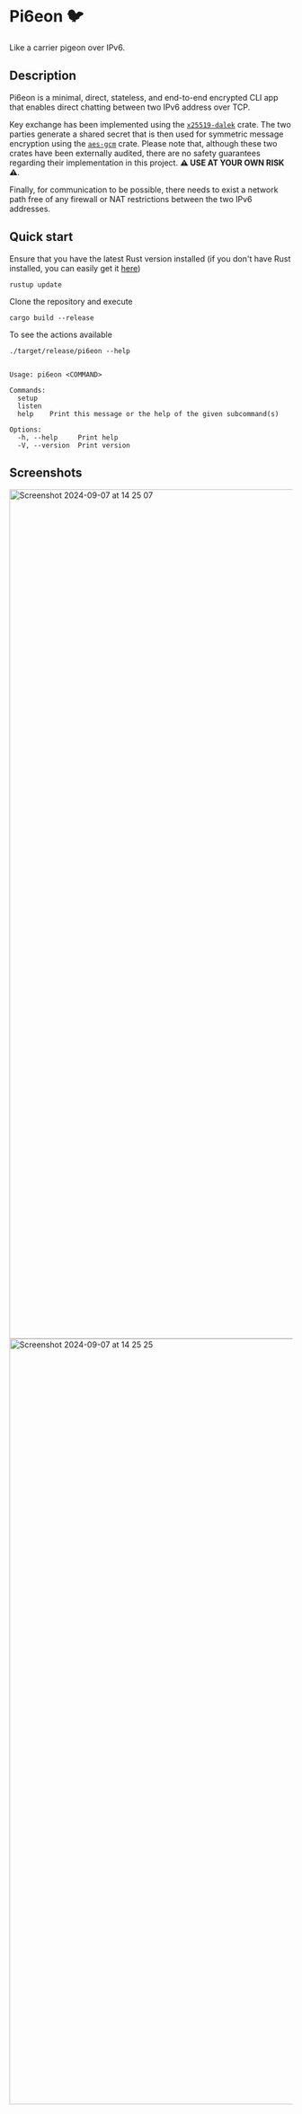 # Pi6eon 🐦
Like a carrier pigeon over IPv6.

## Description
Pi6eon is a minimal, direct, stateless, and end-to-end encrypted CLI app that enables direct chatting between two IPv6 address over TCP.

Key exchange has been implemented using the [`x25519-dalek`](https://github.com/dalek-cryptography/curve25519-dalek) crate. The two parties generate a shared secret that is then used for symmetric message encryption using the [`aes-gcm`](https://github.com/RustCrypto/AEADs/tree/master/aes-gcm) crate. Please note that, although these two crates have been externally audited, there are no safety guarantees regarding their implementation in this project. **⚠️ USE AT YOUR OWN RISK ⚠️**.

Finally, for communication to be possible, there needs to exist a network path free of any firewall or NAT restrictions between the two IPv6 addresses.

## Quick start
Ensure that you have the latest Rust version installed (if you don't have Rust installed, you can easily get it [here](https://www.rust-lang.org/tools/install))
```
rustup update
```

Clone the repository and execute
```
cargo build --release
```

To see the actions available
```
./target/release/pi6eon --help


Usage: pi6eon <COMMAND>

Commands:
  setup
  listen
  help    Print this message or the help of the given subcommand(s)

Options:
  -h, --help     Print help
  -V, --version  Print version
```

## Screenshots
<img width="1512" alt="Screenshot 2024-09-07 at 14 25 07" src="https://github.com/user-attachments/assets/866b2330-6577-4c09-97d3-4314ba444545">
<img width="1363" alt="Screenshot 2024-09-07 at 14 25 25" src="https://github.com/user-attachments/assets/3a6ded3e-ec7f-4a1c-8682-9c1f0684310b">
